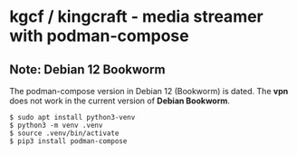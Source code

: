 # kgcf / kingcraft - media streamer with podman-compose

## Note: Debian 12 Bookworm

The podman-compose version in Debian 12 (Bookworm) is dated.
The __vpn__ does not work in the current version of __Debian Bookworm__.

```shell
$ sudo apt install python3-venv
$ python3 -m venv .venv
$ source .venv/bin/activate
$ pip3 install podman-compose
```
